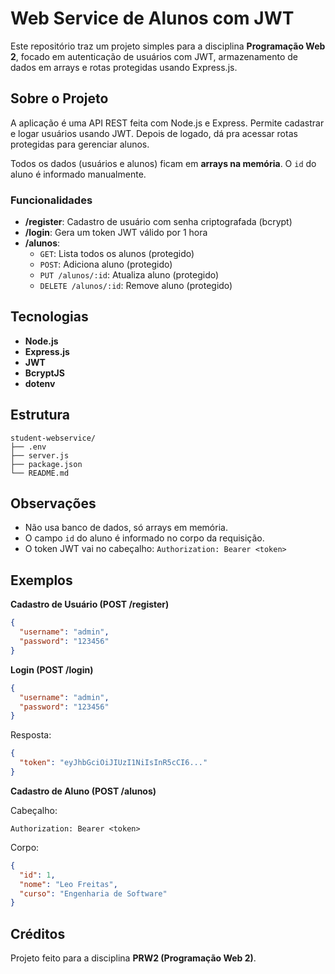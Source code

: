 # Web Service de Alunos com JWT

Este repositório traz um projeto simples para a disciplina **Programação Web 2**, focado em autenticação de usuários com JWT, armazenamento de dados em arrays e rotas protegidas usando Express.js.

## Sobre o Projeto

A aplicação é uma API REST feita com Node.js e Express. Permite cadastrar e logar usuários usando JWT. Depois de logado, dá pra acessar rotas protegidas para gerenciar alunos.

Todos os dados (usuários e alunos) ficam em **arrays na memória**. O `id` do aluno é informado manualmente.

### Funcionalidades

- **/register**: Cadastro de usuário com senha criptografada (bcrypt)
- **/login**: Gera um token JWT válido por 1 hora
- **/alunos**:
  - `GET`: Lista todos os alunos (protegido)
  - `POST`: Adiciona aluno (protegido)
  - `PUT /alunos/:id`: Atualiza aluno (protegido)
  - `DELETE /alunos/:id`: Remove aluno (protegido)

## Tecnologias

- **Node.js**
- **Express.js**
- **JWT**
- **BcryptJS**
- **dotenv**

## Estrutura

```
student-webservice/
├── .env
├── server.js
├── package.json
└── README.md
```

## Observações

- Não usa banco de dados, só arrays em memória.
- O campo `id` do aluno é informado no corpo da requisição.
- O token JWT vai no cabeçalho: `Authorization: Bearer <token>`

## Exemplos

**Cadastro de Usuário (POST /register)**

```json
{
  "username": "admin",
  "password": "123456"
}
```

**Login (POST /login)**

```json
{
  "username": "admin",
  "password": "123456"
}
```

Resposta:
```json
{
  "token": "eyJhbGciOiJIUzI1NiIsInR5cCI6..."
}
```

**Cadastro de Aluno (POST /alunos)**

Cabeçalho:
```
Authorization: Bearer <token>
```

Corpo:
```json
{
  "id": 1,
  "nome": "Leo Freitas",
  "curso": "Engenharia de Software"
}
```

## Créditos

Projeto feito para a disciplina **PRW2 (Programação Web 2)**.
